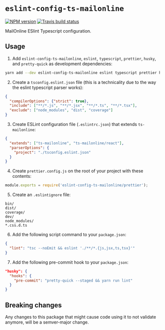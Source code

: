 # `eslint-config-ts-mailonline`

[![NPM version](http://img.shields.io/npm/v/eslint-config-ts-mailonline.svg?style=flat-square)](https://www.npmjs.org/package/eslint-config-ts-mailonline)
[![Travis build status](http://img.shields.io/travis/MailOnline/eslint-config-ts-mailonline/master.svg?style=flat-square)](https://travis-ci.org/MailOnline/eslint-config-ts-mailonline)

MailOnline ESlint Typescript configuration.

## Usage

1. Add `eslint-config-ts-mailonline`, `eslint`, `typescript`, `prettier`, `husky`, and `pretty-quick` as development dependencies:

```bash
yarn add --dev eslint-config-ts-mailonline eslint typescript prettier husky pretty-quick
```

2. Create a `tsconfig.eslint.json` file (this is a technicality due to the way the eslint typescript parser works):

```json
{
  "compilerOptions": {"strict": true},
  "include": ["**/*.js", "**/*.jsx", "**/*.ts", "**/*.tsx"],
  "exclude": ["node_modules", "dist", "coverage"]
}
```

3. Create ESLint configuration file (`.eslintrc.json`) that extends `ts-mailonline`:

```json
{
  "extends": ["ts-mailonline", "ts-mailonline/react"],
  "parserOptions": {
    "project": "./tsconfig.eslint.json"
  }
}
```

4. Create `prettier.config.js` on the root of your project with these contents:

```js
module.exports = require('eslint-config-ts-mailonline/prettier');
```

5. Create an `.eslintignore` file:

```
bin/
dist/
coverage/
dev/
node_modules/
*.css.d.ts
```

6. Add the following script command to your `package.json`:

```json
{
  "lint": "tsc --noEmit && eslint './**/*.{js,jsx,ts,tsx}'"
}
```

7. Add the following pre-commit hook to your `package.json`:

```json
"husky": {
  "hooks": {
    "pre-commit": "pretty-quick --staged && yarn run lint"
  }
}
```

## Breaking changes

Any changes to this package that might cause code using it to not validate anymore, will be a semver-major change.
